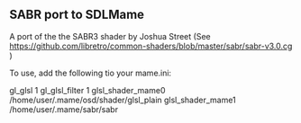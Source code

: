 SABR port to SDLMame
--------------------

A port of the the SABR3 shader by Joshua Street 
(See https://github.com/libretro/common-shaders/blob/master/sabr/sabr-v3.0.cg )

To use, add the following tio your mame.ini:

gl_glsl                   1
gl_glsl_filter            1
glsl_shader_mame0       /home/user/.mame/osd/shader/glsl_plain
glsl_shader_mame1         /home/user/.mame/sabr/sabr


